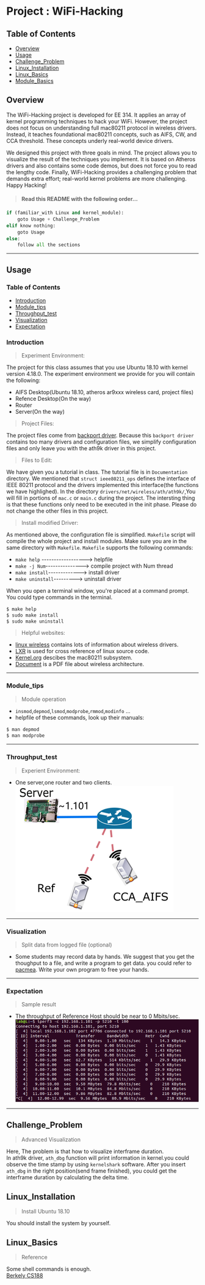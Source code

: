 # Project : WiFi-Hacking
## Table of Contents

- [Overview](#overview)
- [Usage](#usage)
- [Challenge_Problem](#challenge_Problem)
- [Linux_Installation](#Linux_Installation)
- [Linux_Basics](#Linux_Basics)
- [Module_Basics](#Module_Basics)


## Overview

The WiFi-Hacking project is developed for EE 314. It applies an array of kernel programming techniques to hack your WiFi. However, the project does not focus on understanding full mac80211 protocol in wireless drivers. Instead, it teaches foundational mac80211 concepts, such as AIFS, CW, and CCA threshold. These concepts underly real-world device drivers.

We designed this project with three goals in mind. The project allows you to visualize the result of the techniques you implement. It is based on Atheros drivers and also contains some code demos, but does not force you to read the lengthy code. Finally, WiFi-Hacking provides a challenging problem that demands extra effort; real-world kernel problems are more challenging. Happy Hacking!


> #### Read this README with the following order...
``` python
if (familiar_with Linux and kernel_module):
    goto Usage + Challenge_Problem
elif know nothing:
    goto Usage
else:
    follow all the sections

```


----

## Usage

### Table of Contents

- [Introduction](#introduction)
- [Module_tips](#module_tips)
- [Throughput_test](#Throughput_test)
- [Visualization](#Visualization)
- [Expectation](#Expectation)

### Introduction
> Experiment Environment:

The project for this class assumes that you use Ubuntu 18.10 with kernel version 4.18.0.
The experiment environment we provide for you will contain the following:
- AIFS Desktop(Ubuntu 18.10, atheros ar9xxx wireless card, project files)
- Refence Desktop(On the way)
- Router
- Server(On the way)


> Project Files:

 The project files come from [backport driver](https://mirrors.edge.kernel.org/pub/linux/kernel/projects/backports/stable/v4.19.7/). Because this `backport driver` contains too many drivers and configuration files, we simplify configuration files and only leave you with the ath9k driver in this project.


> Files to Edit: 

We have given you a tutorial in class. The tutorial file is in `Documentation` directory. We mentioned that `struct ieee80211_ops` defines the interface of IEEE 80211 protocol and the drivers implemented this interface(the functions we have highlighed). In the directory `drivers/net/wireless/ath/ath9k/`,You will fill in portions of `mac.c` or `main.c` during the project. The intersting thing is that these functions only need to be executed in the init phase. Please do not change the other files in this project.

> Install modified Driver:

As mentioned above, the configuration file is simplified. `Makefile` script will compile the whole project and install modules. Make sure you are in the same directory with `Makefile`.
`Makefile` supports the following commands:
- `make help`   ------------------> helpfile
- `make -j Num`---------------> compile project with Num thread
- `make install`-------------> install driver
- `make uninstall`---------> uninstall driver

When you open a terminal window, you're placed at a command prompt. You could type commands in the terminal.
```shell
$ make help
$ sudo make install
$ sudo make uninstall
```

> Helpful websites:

- [linux wireless](https://wireless.wiki.kernel.org/) contains lots of information about wireless drivers.
- [LXR](https://elixir.bootlin.com/linux/latest/source) is used for cross reference of linux source code.
- [Kernel.org](https://www.kernel.org/doc/html/latest/driver-api/80211/mac80211-advanced.html) descibes the mac80211 subsystem.
- [Document](https://wireless.wiki.kernel.org/_media/en/developers/documentation/mac80211.pdf) is a PDF file about wireless architecture.

-----
### Module_tips
>Module operation

- `insmod`,`depmod`,`lsmod`,`modprobe`,`rmmod`,`modinfo` ...
- helpfile of these commands, look up their manuals:
```sh
$ man depmod
$ man modprobe
```

----
### Throughput_test
> Experient Environment:

- One server,one router and two clients.  
![Environment](Images/environment.png)

----
### Visualization
> Split data from logged file (optional)
- Some students may record data by hands. We suggest that you get the thoughput to a file, and write a program to get data. you could refer to [pacmea](https://github.com/jeter1112/pacmea/blob/master/meapac/flog.py). Write your own program to free your hands. 
----
### Expectation
> Sample result

- The throughput of Reference Host should be near to 0 Mbits/sec.
![test.png](Images/TEST.png)
-----




## Challenge_Problem

> Advanced Visualization

Here, The problem is that how to visualize interframe duration.  
In ath9k driver, `ath_dbg` function will print information in kernel.you could 
observe the time stamp by using `kernelshark` software. After you insert
`ath_dbg` in the right position(send frame finished), you could get the 
interframe duration by calculating the delta time.



## Linux_Installation

> Install Ubuntu 18.10

You should install the system by yourself. 

## Linux_Basics

> Reference

Some shell commands is enough.  
[Berkely CS188](https://inst.eecs.berkeley.edu/~cs188/fa18/project0.html#UNIXBasics)


